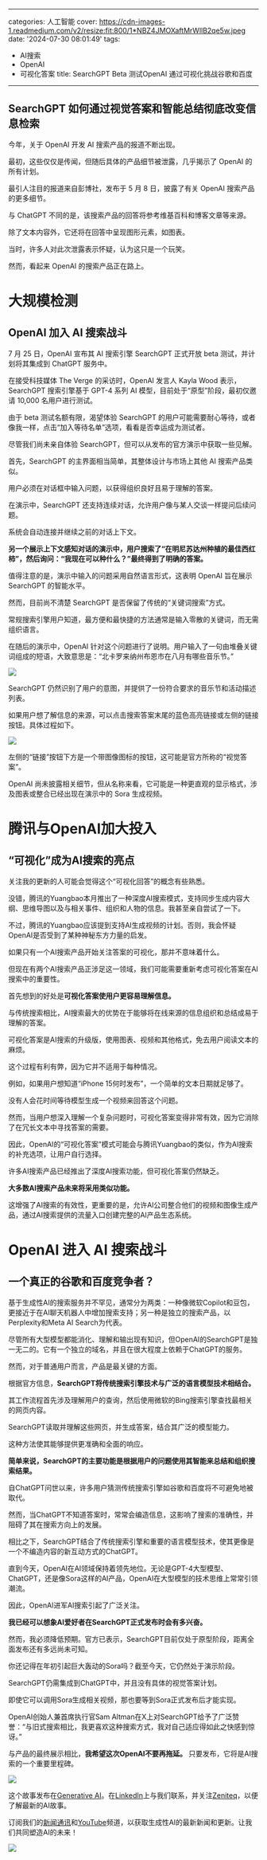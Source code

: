 
---
categories: 人工智能
cover: https://cdn-images-1.readmedium.com/v2/resize:fit:800/1*NBZ4JMOXaftMrWllB2qe5w.jpeg
date: '2024-07-30 08:01:49'
tags:
  - AI搜索
  - OpenAI
  - 可视化答案
title: SearchGPT Beta 测试OpenAI 通过可视化挑战谷歌和百度

---


## SearchGPT 如何通过视觉答案和智能总结彻底改变信息检索



今年，关于 OpenAI 开发 AI 搜索产品的报道不断出现。

最初，这些仅仅是传闻，但随后具体的产品细节被泄露，几乎揭示了 OpenAI 的所有计划。

最引人注目的报道来自彭博社，发布于 5 月 8 日，披露了有关 OpenAI 搜索产品的更多细节。

与 ChatGPT 不同的是，该搜索产品的回答将参考维基百科和博客文章等来源。

除了文本内容外，它还将在回答中呈现图形元素，如图表。

当时，许多人对此次泄露表示怀疑，认为这只是一个玩笑。

然而，看起来 OpenAI 的搜索产品正在路上。

# 大规模检测

## OpenAI 加入 AI 搜索战斗

7 月 25 日，OpenAI 宣布其 AI 搜索引擎 SearchGPT 正式开放 beta 测试，并计划将其集成到 ChatGPT 服务中。

在接受科技媒体 The Verge 的采访时，OpenAI 发言人 Kayla Wood 表示，SearchGPT 搜索引擎基于 GPT-4 系列 AI 模型，目前处于“原型”阶段，最初仅邀请 10,000 名用户进行测试。

由于 beta 测试名额有限，渴望体验 SearchGPT 的用户可能需要耐心等待，或者像我一样，点击“加入等待名单”选项，看看是否幸运成为测试者。

尽管我们尚未亲自体验 SearchGPT，但可以从发布的官方演示中获取一些见解。

首先，SearchGPT 的主界面相当简单，其整体设计与市场上其他 AI 搜索产品类似。

用户必须在对话框中输入问题，以获得组织良好且易于理解的答案。

在演示中，SearchGPT 还支持连续对话，允许用户像与某人交谈一样提问后续问题。

系统会自动连接并继续之前的对话上下文。

**另一个展示上下文感知对话的演示中，用户搜索了“在明尼苏达州种植的最佳西红柿”，然后询问：“我现在可以种什么？”最终得到了明确的答案。**

值得注意的是，演示中输入的问题采用自然语言形式，这表明 OpenAI 旨在展示 SearchGPT 的智能水平。

然而，目前尚不清楚 SearchGPT 是否保留了传统的“关键词搜索”方式。

常规搜索引擎用户知道，最方便和最快捷的方法通常是输入零散的关键词，而无需组织语言。

在随后的演示中，OpenAI 针对这个问题进行了说明。用户输入了一句由堆叠关键词组成的短语，大致意思是：“北卡罗来纳州布恩市在八月有哪些音乐节。”

![](https://cdn-images-1.readmedium.com/v2/resize:fit:800/1*x9tUXQmLt_qRUi6gxBhGOQ.png)

SearchGPT 仍然识别了用户的意图，并提供了一份符合要求的音乐节和活动描述列表。

如果用户想了解信息的来源，可以点击搜索答案末尾的蓝色高亮链接或左侧的链接按钮。具体过程如下。

![](https://cdn-images-1.readmedium.com/v2/resize:fit:800/1*WBQuluPgMQ3BTEwC7oxvgg.gif)

左侧的“链接”按钮下方是一个带图像图标的按钮，这可能是官方所称的“视觉答案”。

OpenAI 尚未披露相关细节，但从名称来看，它可能是一种更直观的显示格式，涉及图表或整合已经出现在演示中的 Sora 生成视频。

# 腾讯与OpenAI加大投入

## “可视化”成为AI搜索的亮点

关注我的更新的人可能会觉得这个“可视化回答”的概念有些熟悉。

没错，腾讯的Yuangbao本月推出了一种深度AI搜索模式，支持同步生成内容大纲、思维导图以及与相关事件、组织和人物的信息。我甚至亲自尝试了一下。

不过，腾讯的Yuangbao应该提到支持AI生成视频的计划。否则，我会怀疑OpenAI是否受到了某种神秘东方力量的启发。

如果只有一个AI搜索产品开始关注答案的可视化，那并不意味着什么。

但现在有两个AI搜索产品正涉足这一领域，我们可能需要重新考虑可视化答案在AI搜索中的重要性。

首先想到的好处是**可视化答案使用户更容易理解信息。**

与传统搜索相比，AI搜索最大的优势在于能够将在线来源的信息组织和总结成易于理解的答案。

可视化答案是AI搜索的升级版，使用图表、视频和其他格式，免去用户阅读文本的麻烦。

这个过程有利有弊，因为它并不适用于每种情况。

例如，如果用户想知道“iPhone 15何时发布”，一个简单的文本日期就足够了。

没有人会花时间等待模型生成一个视频来回答这个问题。

然而，当用户想深入理解一个复杂问题时，可视化答案变得非常有效，因为它消除了在冗长文本中寻找答案的需要。

因此，OpenAI的“可视化答案”模式可能会与腾讯Yuangbao的类似，作为AI搜索的补充选项，让用户自行选择。

许多AI搜索产品已经推出了深度AI搜索功能，但可视化答案仍然缺乏。

**大多数AI搜索产品未来将采用类似功能。**

这增强了AI搜索的有效性，更重要的是，允许AI公司整合他们的视频和图像生成产品，通过AI搜索提供的流量入口创建完整的AI产品生态系统。

# OpenAI 进入 AI 搜索战斗

## 一个真正的谷歌和百度竞争者？

基于生成性AI的搜索服务并不罕见，通常分为两类：一种像微软Copilot和豆包，更接近于在AI聊天机器人中增加搜索支持；另一种是独立的搜索产品，以Perplexity和Meta AI Search为代表。

尽管所有大型模型都能消化、理解和输出现有知识，但OpenAI的SearchGPT是独一无二的。它有一个独立的域名，并且在很大程度上依赖于ChatGPT的服务。

然而，对于普通用户而言，产品是最关键的方面。

根据官方信息，**SearchGPT将传统搜索引擎技术与广泛的语言模型技术相结合。**

其工作流程首先涉及理解用户的查询，然后使用微软的Bing搜索引擎查找最相关的网页内容。

SearchGPT读取并理解这些网页，并生成答案，结合其广泛的模型能力。

这种方法使其能够提供更准确和全面的响应。

**简单来说，SearchGPT的主要功能是根据用户的问题使用其智能来总结和组织搜索结果。**

自ChatGPT问世以来，许多用户猜测传统搜索引擎如谷歌和百度将不可避免地被取代。

然而，当ChatGPT不知道答案时，常常会编造信息，这影响了搜索的准确性，并阻碍了其在搜索方向上的发展。

相比之下，SearchGPT结合了传统搜索引擎和重要的语言模型技术，使其更像是一个不编造内容的新互动方式的ChatGPT。

直到今天，OpenAI在AI领域保持着领先地位。无论是GPT-4大型模型、ChatGPT，还是像Sora这样的AI产品，OpenAI在大型模型的技术思维上常常引领潮流。

因此，OpenAI进军AI搜索引起了广泛关注。

**我已经可以想象AI爱好者在SearchGPT正式发布时会有多兴奋。**

然而，我必须降低预期。官方已表示，SearchGPT目前仅处于原型阶段，距离全面发布还有多远尚未可知。

你还记得在年初引起巨大轰动的Sora吗？截至今天，它仍然处于演示阶段。

SearchGPT仍需集成到ChatGPT中，并且没有具体的视觉答案计划。

即使它可以调用Sora生成相关视频，那也要等到Sora正式发布后才能实现。

OpenAI创始人兼首席执行官Sam Altman在X上对SearchGPT给予了广泛赞誉：“与旧式搜索相比，我更喜欢这种搜索方式，我对自己适应得如此之快感到惊讶。”

与产品的最终展示相比，**我希望这次OpenAI不要再拖延。** 只要发布，它将是AI搜索的一个重要里程碑。

![](https://cdn-images-1.readmedium.com/v2/resize:fit:800/0*hsgc62Ckz1QGWElv.png)

这个故事发布在[Generative AI](https://generativeai.pub/)。在[LinkedIn](https://www.linkedin.com/company/generative-ai-publication)上与我们联系，并关注[Zeniteq](https://www.zeniteq.com/)，以便了解最新的AI故事。

订阅我们的[新闻通讯](https://www.generativeaipub.com/)和[YouTube](https://www.youtube.com/@generativeaipub)频道，以获取生成性AI的最新新闻和更新。让我们共同塑造AI的未来！

![](https://cdn-images-1.readmedium.com/v2/resize:fit:800/0*kyipG1jcZ2IkeVi_.png)
